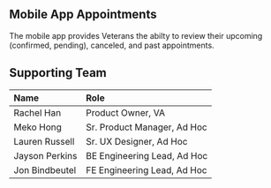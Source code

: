 ## Mobile App Appointments

The mobile app provides Veterans the abilty to review their upcoming (confirmed, pending), canceled, and past appointments.

## Supporting Team

| Name | Role |
| :--------- | :--------|
| Rachel Han | Product Owner, VA |
| Meko Hong | Sr. Product Manager, Ad Hoc|
| Lauren Russell | Sr. UX Designer, Ad Hoc|
| Jayson Perkins | BE Engineering Lead, Ad Hoc|
| Jon Bindbeutel | FE Engineering Lead, Ad Hoc|
